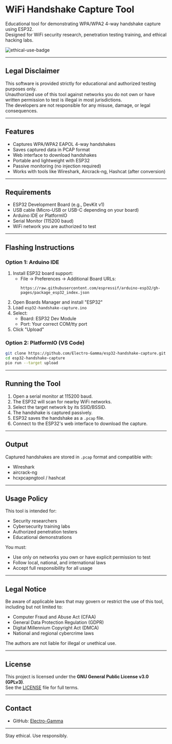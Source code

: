 # WiFi Handshake Capture Tool

Educational tool for demonstrating WPA/WPA2 4-way handshake capture using ESP32.  
Designed for WiFi security research, penetration testing training, and ethical hacking labs.

![ethical-use-badge](https://img.shields.io/badge/INTENDED_USE-Pentesting_Research-red)

---

## Legal Disclaimer

This software is provided strictly for educational and authorized testing purposes only.  
Unauthorized use of this tool against networks you do not own or have written permission to test is illegal in most jurisdictions.  
The developers are not responsible for any misuse, damage, or legal consequences.

---

## Features

- Captures WPA/WPA2 EAPOL 4-way handshakes
- Saves captured data in PCAP format
- Web interface to download handshakes
- Portable and lightweight with ESP32
- Passive monitoring (no injection required)
- Works with tools like Wireshark, Aircrack-ng, Hashcat (after conversion)

---

## Requirements

- ESP32 Development Board (e.g., DevKit v1)
- USB cable (Micro-USB or USB-C depending on your board)
- Arduino IDE or PlatformIO
- Serial Monitor (115200 baud)
- WiFi network you are authorized to test

---

## Flashing Instructions

### Option 1: Arduino IDE

1. Install ESP32 board support:
   - File → Preferences → Additional Board URLs:
     ```
     https://raw.githubusercontent.com/espressif/arduino-esp32/gh-pages/package_esp32_index.json
     ```
2. Open Boards Manager and install "ESP32"
3. Load `esp32-handshake-capture.ino`
4. Select:
   - Board: ESP32 Dev Module
   - Port: Your correct COM/tty port
5. Click "Upload"

### Option 2: PlatformIO (VS Code)

```bash
git clone https://github.com/Electro-Gamma/esp32-handshake-capture.git
cd esp32-handshake-capture
pio run --target upload
```

---

## Running the Tool

1. Open a serial monitor at 115200 baud.
2. The ESP32 will scan for nearby WiFi networks.
3. Select the target network by its SSID/BSSID.
4. The handshake is captured passively.
5. ESP32 saves the handshake as a `.pcap` file.
6. Connect to the ESP32's web interface to download the capture.

---

## Output

Captured handshakes are stored in `.pcap` format and compatible with:
- Wireshark
- aircrack-ng
- hcxpcapngtool / hashcat

---

## Usage Policy

This tool is intended for:
- Security researchers
- Cybersecurity training labs
- Authorized penetration testers
- Educational demonstrations

You must:
- Use only on networks you own or have explicit permission to test
- Follow local, national, and international laws
- Accept full responsibility for all usage

---

## Legal Notice

Be aware of applicable laws that may govern or restrict the use of this tool, including but not limited to:
- Computer Fraud and Abuse Act (CFAA)
- General Data Protection Regulation (GDPR)
- Digital Millennium Copyright Act (DMCA)
- National and regional cybercrime laws

The authors are not liable for illegal or unethical use.

---

## License

This project is licensed under the **GNU General Public License v3.0 (GPLv3)**.  
See the [LICENSE](LICENSE.md) file for full terms.

---

## Contact

- GitHub: [Electro-Gamma](https://github.com/Electro-Gamma)

---

Stay ethical. Use responsibly.
